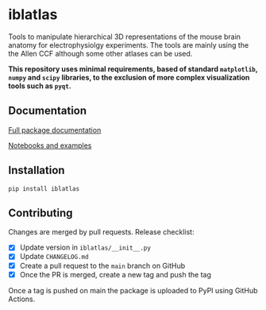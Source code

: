 # iblatlas
Tools to manipulate hierarchical 3D representations of the mouse brain anatomy for electrophysiolgy experiments.
The tools are mainly using the the Allen CCF although some other atlases can be used.

**This repository uses minimal requirements, based of standard `matplotlib`, `numpy` and `scipy` libraries, to the exclusion
of more complex visualization tools such as `pyqt`.**

## Documentation
[Full package documentation](https://int-brain-lab.github.io/iblenv/_autosummary/iblatlas.html#module-iblatlas)

[Notebooks and examples](https://int-brain-lab.github.io/iblenv/notebooks_external/atlas_working_with_ibllib_atlas.html)

## Installation
`pip install iblatlas`

## Contributing
Changes are merged by pull requests.
Release checklist:
- [x] Update version in `iblatlas/__init__.py`
- [x] Update `CHANGELOG.md`
- [x] Create a pull request to the `main` branch on GitHub
- [x] Once the PR is merged, create a new tag and push the tag

Once a tag is pushed on main the package is uploaded to PyPI using GitHub Actions.
